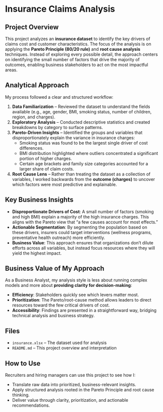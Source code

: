 # Insurance Claims Analysis

## Project Overview
This project analyzes an **insurance dataset** to identify the key drivers of claims cost and customer characteristics. The focus of the analysis is on applying the **Pareto Principle (80/20 rule)** and **root cause analysis** techniques. Instead of exploring every possible detail, the approach centers on identifying the small number of factors that drive the majority of outcomes, enabling business stakeholders to act on the most impactful areas.

## Analytical Approach
My process followed a clear and structured workflow:
1. **Data Familiarization** – Reviewed the dataset to understand the fields available (e.g., age, gender, BMI, smoking status, number of children, region, and charges).
2. **Exploratory Analysis** – Conducted descriptive statistics and created breakdowns by category to surface patterns.
3. **Pareto-Driven Insights** – Identified the groups and variables that disproportionately explain the variance in insurance charges:
   - Smoking status was found to be the largest single driver of cost differences.
   - BMI distribution highlighted where outliers concentrated a significant portion of higher charges.
   - Certain age brackets and family size categories accounted for a larger share of claim costs.
4. **Root Cause Lens** – Rather than treating the dataset as a collection of variables, I worked backwards from the **outcome (charges)** to uncover which factors were most predictive and explainable.

## Key Business Insights
- **Disproportionate Drivers of Cost**: A small number of factors (smoking and high BMI) explain a majority of the high insurance charges. This aligns with the Pareto view that “a few causes account for most effects.”
- **Actionable Segmentation**: By segmenting the population based on these drivers, insurers could target interventions (wellness programs, preventative health outreach) more efficiently.
- **Business Value**: This approach ensures that organizations don’t dilute efforts across all variables, but instead focus resources where they will yield the highest impact.

## Business Value of My Approach
As a Business Analyst, my analysis style is less about running complex models and more about **providing clarity for decision-making**:
- **Efficiency**: Stakeholders quickly see which levers matter most.
- **Prioritization**: The Pareto/root-cause method allows leaders to direct resources toward the few critical drivers of cost.
- **Accessibility**: Findings are presented in a straightforward way, bridging technical analysis and business strategy.

## Files
- `insurance.xlsx` – The dataset used for analysis
- `README.md` – This project overview and interpretation

## How to Use
Recruiters and hiring managers can use this project to see how I:
- Translate raw data into prioritized, business-relevant insights.
- Apply structured analysis rooted in the Pareto Principle and root cause thinking.
- Deliver value through clarity, prioritization, and actionable recommendations.
